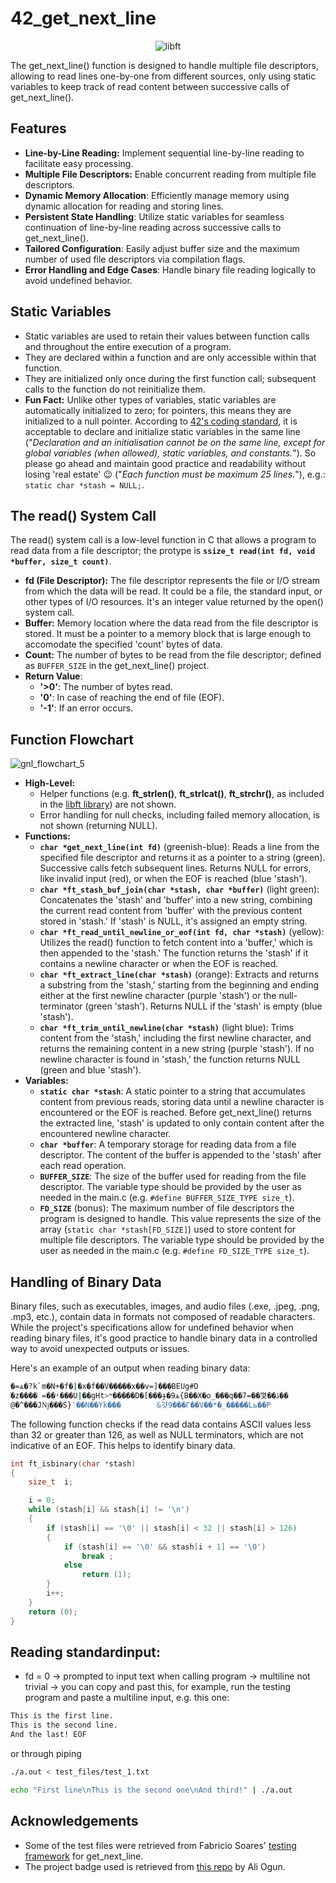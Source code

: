 # 42_get_next_line

<p align="center">
    <img src="https://github.com/alx-sch/42_get_next_line/assets/134595144/4c3cadb7-0375-4908-a67a-a90bd865ea6d" alt="libft" />
</p>

The get_next_line() function is designed to handle multiple file descriptors, allowing to read lines one-by-one from different sources, only using static variables to keep track of read content between successive calls of get_next_line().

## Features

- **Line-by-Line Reading:** Implement sequential line-by-line reading to facilitate easy processing.
- **Multiple File Descriptors:** Enable concurrent reading from multiple file descriptors.
- **Dynamic Memory Allocation**: Efficiently manage memory using dynamic allocation for reading and storing lines.
- **Persistent State Handling**: Utilize static variables for seamless continuation of line-by-line reading across successive calls to get_next_line().
- **Tailored Configuration**: Easily adjust buffer size and the maximum number of used file descriptors via compilation flags.
- **Error Handling and Edge Cases**: Handle binary file reading logically to avoid undefined behavior.

## Static Variables
- Static variables are used to retain their values between function calls and throughout the entire execution of a program.  
- They are declared within a function and are only accessible within that function.
- They are initialized only once during the first function call; subsequent calls to the function do not reinitialize them.
- **Fun Fact:** Unlike other types of variables, static variables are automatically initialized to zero; for pointers, this means they are initialized to a null pointer. According to [42's coding standard](https://github.com/42School/norminette), it is acceptable to declare and initialize static variables in the same line ("_Declaration and an initialisation cannot be on the same line, except for global variables (when allowed), static variables, and constants._"). So please go ahead and maintain good practice and readability without losing 'real estate' 😉 ("_Each function must be maximum 25 lines._"), e.g.: `static char *stash = NULL;`.

## The read() System Call
The read() system call is a low-level function in C that allows a program to read data from a file descriptor; the protype is **`ssize_t read(int fd, void *buffer, size_t count)`**.
- **fd (File Descriptor):** The file descriptor represents the file or I/O stream from which the data will be read. It could be a file, the standard input, or other types of I/O resources. It's an integer value returned by the open() system call.
- **Buffer:** Memory location where the data read from the file descriptor is stored. It must be a pointer to a memory block that is large enough to accomodate the specified 'count' bytes of data.
- **Count:** The number of bytes to be read from the file descriptor; defined as `BUFFER_SIZE` in the get_next_line() project.
- **Return Value**:
    - **'>0'**: The number of bytes read.
    - **'0'**: In case of reaching the end of file (EOF).
    - **'-1'**: If an error occurs.

## Function Flowchart
![gnl_flowchart_5](https://github.com/alx-sch/42_get_next_line/assets/134595144/38bb8ea3-38b1-43c6-9760-785444e92124)
- **High-Level:**
    - Helper functions (e.g. **ft_strlen()**, **ft_strlcat()**, **ft_strchr()**, as included in the [libft library](https://github.com/alx-sch/42_libft)) are not shown.
    - Error handling for null checks, including failed memory allocation, is not shown (returning NULL).
- **Functions:**
    -   **`char *get_next_line(int fd)`** (greenish-blue): Reads a line from the specified file descriptor and returns it as a pointer to a string (green). Successive calls fetch subsequent lines. Returns NULL for errors, like invalid input (red), or when the EOF is reached (blue 'stash').
    -    **`char *ft_stash_buf_join(char *stash, char *buffer)`** (light green): Concatenates the 'stash' and 'buffer' into a new string, combining the current read content from 'buffer' with the previous content stored in 'stash.' If 'stash' is NULL, it's assigned an empty string.
    -    **`char *ft_read_until_newline_or_eof(int fd, char *stash)`** (yellow): Utilizes the read() function to fetch content into a 'buffer,' which is then appended to the 'stash.' The function returns the 'stash' if it contains a newline character or when the EOF is reached.
    -    **`char *ft_extract_line(char *stash)`** (orange): Extracts and returns a substring from the 'stash,' starting from the beginning and ending either at the first newline character (purple 'stash') or the null-terminator (green 'stash'). Returns NULL if the 'stash' is empty (blue 'stash').
    -    **`char *ft_trim_until_newline(char *stash)`** (light blue): Trims content from the 'stash,' including the first newline character, and returns the remaining content in a new string (purple 'stash'). If no newline character is found in 'stash,' the function returns NULL (green and blue 'stash').
- **Variables:**
   - **`static char *stash`**: A static pointer to a string that accumulates content from previous reads, storing data until a newline character is encountered or the EOF is reached. Before get_next_line() returns the extracted line, 'stash' is updated to only contain content after the encountered newline character.
    - **`char *buffer`**: A temporary storage for reading data from a file descriptor. The content of the buffer is appended to the 'stash' after each read operation.
    -  **`BUFFER_SIZE`**: The size of the buffer used for reading from the file descriptor. The variable type should be provided by the user as needed in the main.c (e.g. `#define BUFFER_SIZE_TYPE size_t`).
    - **`FD_SIZE`** (bonus):  The maximum number of file descriptors the program is designed to handle. This value represents the size of the array (`static char *stash[FD_SIZE]`) used to store content for multiple file descriptors. The variable type should be provided by the user as needed in the main.c (e.g. `#define FD_SIZE_TYPE size_t`).

## Handling of Binary Data
Binary files, such as executables, images, and audio files (.exe, .jpeg, .png, .mp3, etc.), contain data in formats not composed of readable characters. While the project's specifications allow for undefined behavior when reading binary files, it's good practice to handle binary data in a controlled way to avoid unexpected outputs or issues.

Here's an example of an output when reading binary data:
```bash
�=ѧ�?k`m�N+�f�|�x�f��V�����x��v=]���BEUg#D
֡�z���� =��ʵ���U|��gHt>ײ�����D�[���ɟ�9ѧ{B��X�o_���q��7=��꼋��ڏ��
@�^���Jǋ���S}'��N��Yk���        &걋9���Г��V��*�_�����Lь��P
```

The following function checks if the read data contains ASCII values less than 32 or greater than 126, as well as NULL terminators, which are not indicative of an EOF. This helps to identify binary data.
```C
int	ft_isbinary(char *stash)
{
	size_t	i;

	i = 0;
	while (stash[i] && stash[i] != '\n')
	{
		if (stash[i] == '\0' || stash[i] < 32 || stash[i] > 126)
		{
			if (stash[i] == '\0' && stash[i + 1] == '\0')
				break ;
			else
				return (1);
		}
		i++;
	}
	return (0);
}
```


## Reading standardinput:
- fd = 0 -> prompted to input text when calling program -> multiline not trivial -> you can copy and past this, for example, run the testing program and paste a multiline input, e.g. this one:
```bash
This is the first line.
This is the second line.
And the last! EOF
```

or through piping

```bash
./a.out < test_files/test_1.txt
```

```bash
echo "First line\nThis is the second one\nAnd third!" | ./a.out
```
## Acknowledgements  
- Some of the test files were retrieved from Fabricio Soares' [testing framework](https://github.com/xicodomingues/francinette/tree/master/tests/get_next_line/fsoares) for get_next_line.   
- The project badge used is retrieved from [this repo](https://github.com/ayogun/42-project-badges) by Ali Ogun.
